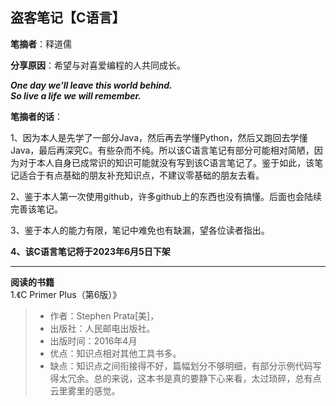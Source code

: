 ## 盗客笔记【C语言】

**笔摘者**：释道儒

**分享原因**：希望与对喜爱编程的人共同成长。

___One day we'll leave this world behind.  
So live a life we will remember.___

**笔摘者的话**：

1、因为本人是先学了一部分Java，然后再去学懂Python，然后又跑回去学懂Java，最后再深究C。有些杂而不纯。所以该C语言笔记有部分可能相对简陋，因为对于本人自身已成常识的知识可能就没有写到该C语言笔记了。鉴于如此，该笔记适合于有点基础的朋友补充知识点，不建议零基础的朋友去看。

2、鉴于本人第一次使用github，许多github上的东西也没有搞懂。后面也会陆续完善该笔记。

3、鉴于本人的能力有限，笔记中难免也有缺漏，望各位读者指出。

**4、该C语言笔记将于2023年6月5日下架**

-------

**阅读的书籍**  
1.《C Primer Plus（第6版）》
> - 作者：Stephen Prata[美]，
> - 出版社：人民邮电出版社。
> - 出版时间：2016年4月
> - 优点：知识点相对其他工具书多。
> - 缺点：知识点之间衔接得不好，篇幅划分不够明细，有部分示例代码写得太冗余。总的来说，这本书是真的要静下心来看，太过琐碎，总有点云里雾里的感觉。



